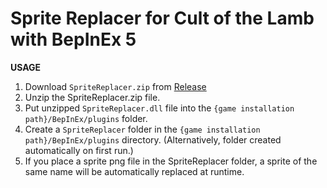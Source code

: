 # Sprite Replacer for Cult of the Lamb with BepInEx 5

**USAGE**

1. Download `SpriteReplacer.zip` from [Release](https://github.com/snowyegret23/SpriteReplacer_COTL/releaseshttps:/)
2. Unzip the SpriteReplacer.zip file.
3. Put unzipped `SpriteReplacer.dll` file into the `{game installation path}/BepInEx/plugins` folder.
4. Create a `SpriteReplacer` folder in the `{game installation path}/BepInEx/plugins` directory. (Alternatively, folder created automatically on first run.)
5. If you place a sprite png file in the SpriteReplacer folder, a sprite of the same name will be automatically replaced at runtime.

